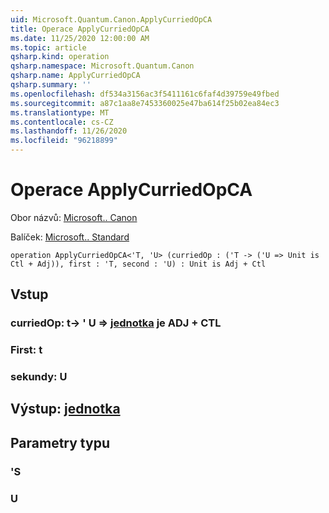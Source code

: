 ```yaml
---
uid: Microsoft.Quantum.Canon.ApplyCurriedOpCA
title: Operace ApplyCurriedOpCA
ms.date: 11/25/2020 12:00:00 AM
ms.topic: article
qsharp.kind: operation
qsharp.namespace: Microsoft.Quantum.Canon
qsharp.name: ApplyCurriedOpCA
qsharp.summary: ''
ms.openlocfilehash: df534a3156ac3f5411161c6faf4d39759e49fbed
ms.sourcegitcommit: a87c1aa8e7453360025e47ba614f25b02ea84ec3
ms.translationtype: MT
ms.contentlocale: cs-CZ
ms.lasthandoff: 11/26/2020
ms.locfileid: "96218899"
---
```

# <a name="applycurriedopca-operation"></a>Operace ApplyCurriedOpCA

Obor názvů: [Microsoft.. Canon](xref:Microsoft.Quantum.Canon)

Balíček: [Microsoft.. Standard](https://nuget.org/packages/Microsoft.Quantum.Standard)




```qsharp
operation ApplyCurriedOpCA<'T, 'U> (curriedOp : ('T -> ('U => Unit is Ctl + Adj)), first : 'T, second : 'U) : Unit is Adj + Ctl
```


## <a name="input"></a>Vstup

### <a name="curriedop--t---u--unit--is-adj--ctl"></a>curriedOp: t-> ' U => [jednotka](xref:microsoft.quantum.lang-ref.unit)  je ADJ + CTL




### <a name="first--t"></a>First: t




### <a name="second--u"></a>sekundy: U





## <a name="output--unit"></a>Výstup: [jednotka](xref:microsoft.quantum.lang-ref.unit)



## <a name="type-parameters"></a>Parametry typu

### <a name="t"></a>'S


### <a name="u"></a>U

